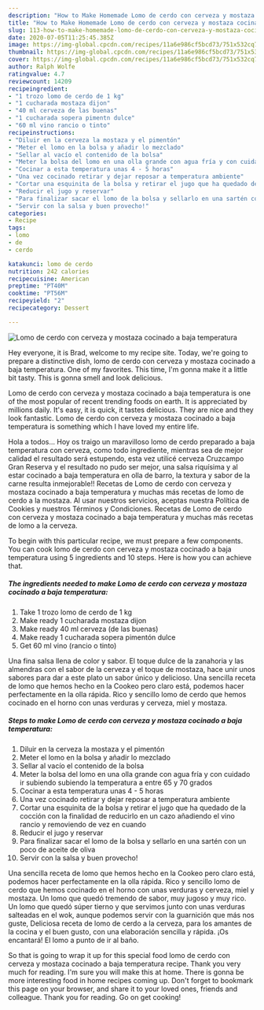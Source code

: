 ```yaml
---
description: "How to Make Homemade Lomo de cerdo con cerveza y mostaza cocinado a baja temperatura"
title: "How to Make Homemade Lomo de cerdo con cerveza y mostaza cocinado a baja temperatura"
slug: 113-how-to-make-homemade-lomo-de-cerdo-con-cerveza-y-mostaza-cocinado-a-baja-temperatura
date: 2020-07-05T11:25:45.385Z
image: https://img-global.cpcdn.com/recipes/11a6e986cf5bcd73/751x532cq70/lomo-de-cerdo-con-cerveza-y-mostaza-cocinado-a-baja-temperatura-foto-principal.jpg
thumbnail: https://img-global.cpcdn.com/recipes/11a6e986cf5bcd73/751x532cq70/lomo-de-cerdo-con-cerveza-y-mostaza-cocinado-a-baja-temperatura-foto-principal.jpg
cover: https://img-global.cpcdn.com/recipes/11a6e986cf5bcd73/751x532cq70/lomo-de-cerdo-con-cerveza-y-mostaza-cocinado-a-baja-temperatura-foto-principal.jpg
author: Ralph Wolfe
ratingvalue: 4.7
reviewcount: 14209
recipeingredient:
- "1 trozo lomo de cerdo de 1 kg"
- "1 cucharada mostaza dijon"
- "40 ml cerveza de las buenas"
- "1 cucharada sopera pimentn dulce"
- "60 ml vino rancio o tinto"
recipeinstructions:
- "Diluir en la cerveza la mostaza y el pimentón"
- "Meter el lomo en la bolsa y añadir lo mezclado"
- "Sellar al vacío el contenido de la bolsa"
- "Meter la bolsa del lomo en una olla grande con agua fría y con cuidado ir subiendo subiendo la temperatura a entre 65 y 70 grados"
- "Cocinar a esta temperatura unas 4 - 5 horas"
- "Una vez cocinado retirar y dejar reposar a temperatura ambiente"
- "Cortar una esquinita de la bolsa y retirar el jugo que ha quedado de la cocción con la finalidad de reducirlo en un cazo añadiendo el vino rancio y removiendo de vez en cuando"
- "Reducir el jugo y reservar"
- "Para finalizar sacar el lomo de la bolsa y sellarlo en una sartén con un poco de aceite de oliva"
- "Servir con la salsa y buen provecho!"
categories:
- Recipe
tags:
- lomo
- de
- cerdo

katakunci: lomo de cerdo 
nutrition: 242 calories
recipecuisine: American
preptime: "PT40M"
cooktime: "PT56M"
recipeyield: "2"
recipecategory: Dessert

---
```



![Lomo de cerdo con cerveza y mostaza cocinado a baja temperatura](https://img-global.cpcdn.com/recipes/11a6e986cf5bcd73/751x532cq70/lomo-de-cerdo-con-cerveza-y-mostaza-cocinado-a-baja-temperatura-foto-principal.jpg)

Hey everyone, it is Brad, welcome to my recipe site. Today, we're going to prepare a distinctive dish, lomo de cerdo con cerveza y mostaza cocinado a baja temperatura. One of my favorites. This time, I'm gonna make it a little bit tasty. This is gonna smell and look delicious.

Lomo de cerdo con cerveza y mostaza cocinado a baja temperatura is one of the most popular of recent trending foods on earth. It is appreciated by millions daily. It's easy, it is quick, it tastes delicious. They are nice and they look fantastic. Lomo de cerdo con cerveza y mostaza cocinado a baja temperatura is something which I have loved my entire life.

Hola a todos… Hoy os traigo un maravilloso lomo de cerdo preparado a baja temperatura con cerveza, como todo ingrediente, mientras sea de mejor calidad el resultado será estupendo, esta vez utilicé cerveza Cruzcampo Gran Reserva y el resultado no pudo ser mejor, una salsa riquísima y al estar cocinado a baja temperatura en olla de barro, la textura y sabor de la carne resulta inmejorable!! Recetas de Lomo de cerdo con cerveza y mostaza cocinado a baja temperatura y muchas más recetas de lomo de cerdo a la mostaza. Al usar nuestros servicios, aceptas nuestra Política de Cookies y nuestros Términos y Condiciones. Recetas de Lomo de cerdo con cerveza y mostaza cocinado a baja temperatura y muchas más recetas de lomo a la cerveza.


To begin with this particular recipe, we must prepare a few components. You can cook lomo de cerdo con cerveza y mostaza cocinado a baja temperatura using 5 ingredients and 10 steps. Here is how you can achieve that.

<!--inarticleads1-->

##### The ingredients needed to make Lomo de cerdo con cerveza y mostaza cocinado a baja temperatura:

1. Take 1 trozo lomo de cerdo de 1 kg
1. Make ready 1 cucharada mostaza dijon
1. Make ready 40 ml cerveza (de las buenas)
1. Make ready 1 cucharada sopera pimentón dulce
1. Get 60 ml vino (rancio o tinto)


Una fina salsa llena de color y sabor. El toque dulce de la zanahoria y las almendras con el sabor de la cerveza y el toque de mostaza, hace unir unos sabores para dar a este plato un sabor único y delicioso. Una sencilla receta de lomo que hemos hecho en la Cookeo pero claro está, podemos hacer perfectamente en la olla rápida. Rico y sencillo lomo de cerdo que hemos cocinado en el horno con unas verduras y cerveza, miel y mostaza. 

<!--inarticleads2-->

##### Steps to make Lomo de cerdo con cerveza y mostaza cocinado a baja temperatura:

1. Diluir en la cerveza la mostaza y el pimentón
1. Meter el lomo en la bolsa y añadir lo mezclado
1. Sellar al vacío el contenido de la bolsa
1. Meter la bolsa del lomo en una olla grande con agua fría y con cuidado ir subiendo subiendo la temperatura a entre 65 y 70 grados
1. Cocinar a esta temperatura unas 4 - 5 horas
1. Una vez cocinado retirar y dejar reposar a temperatura ambiente
1. Cortar una esquinita de la bolsa y retirar el jugo que ha quedado de la cocción con la finalidad de reducirlo en un cazo añadiendo el vino rancio y removiendo de vez en cuando
1. Reducir el jugo y reservar
1. Para finalizar sacar el lomo de la bolsa y sellarlo en una sartén con un poco de aceite de oliva
1. Servir con la salsa y buen provecho!


Una sencilla receta de lomo que hemos hecho en la Cookeo pero claro está, podemos hacer perfectamente en la olla rápida. Rico y sencillo lomo de cerdo que hemos cocinado en el horno con unas verduras y cerveza, miel y mostaza. Un lomo que quedó tremendo de sabor, muy jugoso y muy rico. Un lomo que quedó súper tierno y que servimos junto con unas verduras salteadas en el wok, aunque podemos servir con la guarnición que más nos guste, Deliciosa receta de lomo de cerdo a la cerveza, para los amantes de la cocina y el buen gusto, con una elaboración sencilla y rápida. ¡Os encantará! El lomo a punto de ir al baño. 

So that is going to wrap it up for this special food lomo de cerdo con cerveza y mostaza cocinado a baja temperatura recipe. Thank you very much for reading. I'm sure you will make this at home. There is gonna be more interesting food in home recipes coming up. Don't forget to bookmark this page on your browser, and share it to your loved ones, friends and colleague. Thank you for reading. Go on get cooking!
